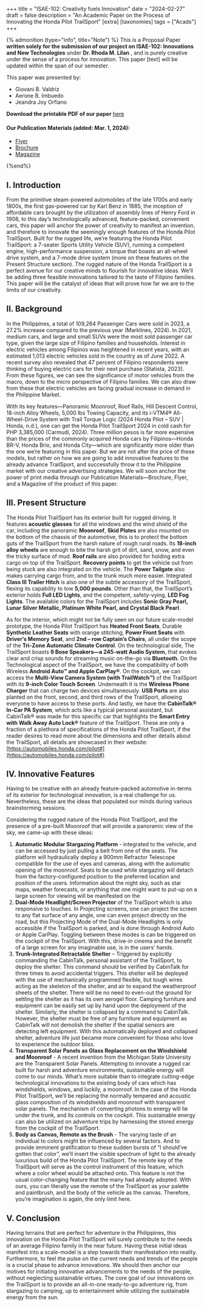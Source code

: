+++
title = "ISAE-102: Creativity fuels Innovation"
date = "2024-02-27"
draft = false
description = "An Academic Paper on the Process of Innovating the Honda Pilot TrailSport"
[extra]
[taxonomies]
tags = ["Acads"]
+++

{% admonition (type="info", title="Note") %}
This is a Proposal Paper **written solely for the submission of our project on ISAE-102: Innovations and New Technologies** under **Dr. Rhoda M. Lilan** , and is purely creative under the sense of a process for innovation. This paper [text] will be updated within the span of our semester. 

This paper was presented by:
* Giovani B. Valdriz
* Aerone B. Imbuedo
* Jeandra Joy Orfiano
 
**Download the printable PDF of our paper** [here](/crucible/Prop_Paper.pdf)  
#### Our Publication Materials (added: Mar. 1, 2024):
- [Flyer](flyer.pdf) 
- [Brochure](brochure.pdf) 
- [Magazine](magz.pdf)
 

{%end%}

## I. Introduction
From the primitive steam-powered automobiles of the late 1700s and early 1800s, the first gas-powered car by Karl Benz in 1885, the inception of affordable cars brought by the utilization of assembly lines of Henry Ford in 1908, to this day’s technologically advanced, feature-packed, convenient cars, this paper will anchor the power of creativity to manifest an invention, and therefore to innovate the seemingly enough features of the Honda Pilot TrailSport. Built for the rugged life, we’re featuring the Honda Pilot TrailSport: a 7-seater Sports Utility Vehicle (SUV), running a competent engine, high-performance suspension, a torque that boasts an all-wheel drive system, and a 7-mode drive system (more on these features on the Present Structure section). The rugged nature of the Honda TrailSport is a perfect avenue for our creative minds to flourish for innovative ideas. We’ll be adding three feasible innovations tailored to the taste of Filipino families. This paper will be the catalyst of ideas that will prove how far we are to the limits of our creativity.

## II. Background
In the Philippines, a total of 109,264 Passenger Cars were sold in 2023, a 27.2% increase compared to the previous year (Marklines, 2024). In 2021, medium cars, and large and small SUVs were the most sold passenger car type, given the large size of Filipino families and households. Interest in electric vehicles among Filipinos was heightened in recent years, with an estimated 1,013 electric vehicles sold in the country as of June 2022. A recent survey also revealed that 47 percent of Filipino respondents were thinking of buying electric cars for their next purchase (Statista, 2023). From these figures, we can see the significance of motor vehicles from the macro, down to the micro perspective of Filipino families. We can also draw from these that electric vehicles are facing gradual increase in demand in the Philippine Market. 

With its key features—Panoramic Moonroof, Roof Rails, Hill Descent Control, 18-inch Alloy Wheels, 5,000 lbs Towing Capacity, and its i-VTM4® All-Wheel-Drive System with Trail Torque Logic (2024 Honda Pilot – SUV | Honda, n.d.), one can get the Honda Pilot TrailSport 2024 in cold cash for PHP 3,385,000 (Carmudi, 2024). Three million pesos is far more expensive than the prices of the commonly acquired Honda cars by Filipinos—Honda BR-V, Honda Brio, and Honda City—which are significantly more older than the one we’re featuring in this paper. But we are not after the price of these models, but rather on how we are going to add innovative features to the already advance TrailSport, and successfully throw it to the Philippine market with our creative advertising strategies. We will soon anchor the power of print media through our Publication Materials—Brochure, Flyer, and a Magazine of the product of this paper.

## III. Present Structure
The Honda Pilot TrailSport has its exterior built for rugged driving. It features **acoustic glasses** for all the windows and the wind shield of the car, including the panoramic **Moonroof**, **Skid Plates** are also mounted on the bottom of the chassis of the automotive, this is to protect the bottom guts of the TrailSport from the harsh nature of rough rural roads. Its **18-inch alloy wheels** are enough to bite the harsh grit of dirt, sand, snow, and even the tricky surface of mud. **Roof rails** are also provided for holding extra cargo on top of the TrailSport. **Recovery points** to get the vehicle out from being stuck are also integrated on the vehicle. The **Power Tailgate** also makes carrying cargo from, and to the trunk much more easier. Integrated **Class III Trailer Hitch** is also one of the subtle accessory of the TrailSport, flexing its capability to tow **5,000 pounds**. Other than that, the TrailSport’s exterior holds **Full LED Lights**, and the competent, safety-vying, **LED Fog Lights**. The available colors for the TrailSport includes **Sonic Gray Pearl, Lunar Silver Metallic, Platinum White Pearl, and Crystal Black Pearl**.

As for the interior, which might not be fully seen on our future scale-model prototype, the Honda Pilot TrailSport has **Heated Front Seats**, Durable **Synthetic Leather Seats** with orange stitching, **Power Front Seats** with **Driver’s Memory Seat**, and **2nd – row Captain’s Chairs**, all under the scope of the **Tri-Zone Automatic Climate Control**. On the technological side, The TrailSport boasts **9 Bose Speakers—a 245-watt Audio System**, that evokes clear and crisp sounds for streaming music on-the-go via **Bluetooth**. On the Technological aspect of the TrailSport, we have the compatibility of both Wireless **Android Auto™ and Apple CarPlay®**. On the cockpit, we can access the **Multi-View Camera System (with TrailWatch™)** of the TrailSport with its **9-inch Color Touch Screen**. Underneath it is the **Wireless Phone Charger** that can charge two devices simultaneously. **USB Ports** are also planted on the front, second, and third rows of the TrailSport, allowing everyone to have access to these ports. And lastly, we have the **CabinTalk® In-Car PA System**, which acts like a typical personal assistant, but CabinTalk® was made for this specific car that highlights the **Smart Entry with Walk Away Auto Lock®** feature of the TrailSport. These are only a fraction of a plethora of specifications of the Honda Pilot TrailSport, if the reader desires to read more about the dimensions and other details about the TrailSport, all details are showcased in their website: [https://automobiles.honda.com/pilot#](https://automobiles.honda.com/pilot#)

## IV. Innovative Features
Having to be creative with an already feature-packed automotive in-terms of its exterior for technological innovation, is a real challenge for us. Nevertheless, these are the ideas that populated our minds during various brainstorming sessions.

Considering the rugged nature of the Honda Pilot TrailSport, and the presence of a pre-built Moonroof that will provide a panoramic view of the sky, we came-up with these ideas:

1. **Automatic Modular Stargazing Platform** - integrated to the vehicle, and can be accessed by just pulling a belt from one of the seats. The platform will hydraulically deploy a 900mm Refractor Telescope compatible for the use of eyes and cameras, along with the automatic opening of the moonroof. Seats to be used while stargazing will detach from the factory-configured position to the preferred location and position of the users. Information about the night sky, such as star maps, weather forecasts, or anything that one might want to put-up on a large screen for viewing will be manifested on the 
2. **Dual-Mode Headlight/Screen Projector** of the TrailSport which is also responsive to touches. In Projecting screens, one can project the screen to any flat surface of any angle, one can even project directly on the road, but this Projecting Mode of the Dual-Mode Headlights is only accessible if the TrailSport is parked, and is done through Android Auto or Apple CarPlay. Toggling between these modes is can be triggered on the cockpit of the TrailSport. With this, drive-in cinema and the benefit of a large screen for any imaginable use, is in the users’ hands. 
3. **Trunk-Integrated Retractable Shelter** – Triggered by explicitly commanding the CabinTalk, personal assistant of the TrailSport, to deploy the shelter. This command should be verified by CabinTalk for three times to avoid accidental triggers. This shelter will be deployed with the use of mechanically programmed flexible, but tough wires acting as the skeleton of the shelter, and air to expand the weatherproof sheets of the shelter. There will be no need to even-out the ground for settling the shelter as it has its own aerogel floor. Camping furniture and equipment can be easily set up by hand upon the deployment of the shelter. Similarly, the shelter is collapsed by a command to CabinTalk. However, the shelter must be free of any furniture and equipment as CabinTalk will not demolish the shelter if the spatial sensors are detecting left equipment. With this automatically deployed and collapsed shelter, adventure life just became more convenient for those who love to experience the outdoor bliss.
4. **Transparent Solar Panels as Glass Replacement on the Windshield and Moonroof** - A recent invention from the Michigan State University are the Transparent Solar Panels. Attempting to innovate a rugged car built for harsh and adventure environments, sustainable energy will come to our minds. What’s more suitable than to integrate cutting-edge technological innovations to the existing body of cars which has windshields, windows, and luckily, a moonroof. In the case of the Honda Pilot TrailSport, we’ll be replacing the normally tempered and acoustic glass composition of its windshields and moonroof with transparent solar panels. The mechanism of converting photons to energy will lie under the trunk, and its controls on the cockpit. This sustainable energy can also be utilized on adventure trips by harnessing the stored energy from the cockpit of the TrailSport.
5. **Body as Canvas, Remote as the Brush** - The varying taste of an individual to colors might be influenced by several factors. And to provide imminent gratification to these sudden bursts of “I should’ve gotten that color”, we’ll insert the visible spectrum of light to the already luxurious build of the Honda Pilot TrailSport. The remote key of the TrailSport will serve as the control instrument of this feature, which where a color wheel would be attached onto. This feature is not the usual color-changing feature that the many had already adopted. With ours, you can literally use the remote of the TrailSport as your palette and paintbrush, and the body of the vehicle as the canvas. Therefore, you’re imagination is again, the only limit here.

## V. Conclusion
Having terrains that are perfect for adventure in the Philippines, this innovation on the Honda Pilot TrailSport will surely contribute to the needs of an average Filipino family in the near future. Having these initial ideas manifest into a scale-model is a step towards their manifestation into reality. Furthermore, to feel the pulse on the current needs and trends of the people is a crucial phase to advance innovations. We should then anchor our motives for initiating innovative advancements to the needs of the people, without neglecting sustainable virtues. The core goal of our innovations on the TrailSport is to provide an all-in-one ready-to-go adventure rig, from stargazing to camping, up to entertainment while utilizing the sustainable energy from the sun.

